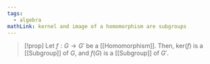 ```yaml
---
tags:
  - algebra
mathLink: kernel and image of a homomorphism are subgroups
---
```

>[!prop]
>Let $f:G \rightarrow G'$ be a [[Homomorphism]]. Then, $\text{ker}(f)$ is a [[Subgroup]] of $G$, and $f(G)$ is a [[Subgroup]] of $G'$.

